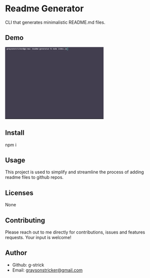 # Readme Generator

CLI that generates minimalistic README.md files.

## Demo

![CLI Demo process](assets/readmegen.gif)

## Install

npm i

## Usage

This project is used to simplify and streamline the process of adding readme files to github repos.

## Licenses

None

## Contributing

Please reach out to me directly for contributions, issues and features requests. Your input is welcome!

## Author

- Github: g-strick
- Email: graysonstricker@gmail.com
